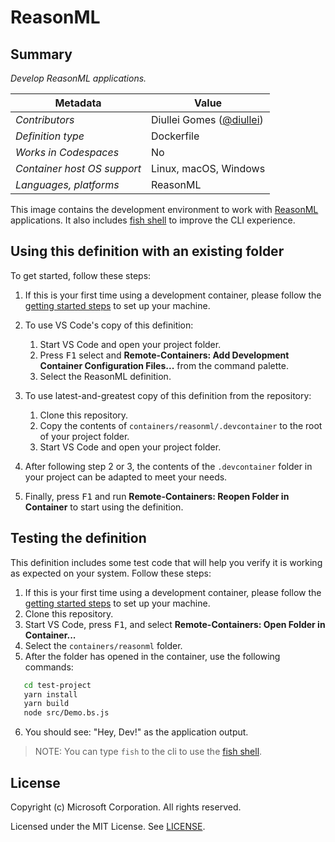 # ReasonML

## Summary

*Develop ReasonML applications.*

| Metadata | Value |
|----------|-------|
| *Contributors* | Diullei Gomes ([@diullei](https://github.com/diullei)) |
| *Definition type* | Dockerfile |
| *Works in Codespaces* | No |
| *Container host OS support* | Linux, macOS, Windows |
| *Languages, platforms* | ReasonML |

This image contains the development environment to work with [ReasonML](https://reasonml.github.io/) applications. It also includes [fish shell](https://fishshell.com/) to improve the CLI experience.

## Using this definition with an existing folder

To get started, follow these steps:

1. If this is your first time using a development container, please follow the [getting started steps](https://aka.ms/vscode-remote/containers/getting-started) to set up your machine.

2. To use VS Code's copy of this definition:
   1. Start VS Code and open your project folder.
   2. Press <kbd>F1</kbd> select and **Remote-Containers: Add Development Container Configuration Files...** from the command palette.
   3. Select the ReasonML definition.

3. To use latest-and-greatest copy of this definition from the repository:
   1. Clone this repository.
   2. Copy the contents of `containers/reasonml/.devcontainer` to the root of your project folder.
   3. Start VS Code and open your project folder.

4. After following step 2 or 3, the contents of the `.devcontainer` folder in your project can be adapted to meet your needs.

5. Finally, press <kbd>F1</kbd> and run **Remote-Containers: Reopen Folder in Container** to start using the definition.

## Testing the definition

This definition includes some test code that will help you verify it is working as expected on your system. Follow these steps:

1. If this is your first time using a development container, please follow the [getting started steps](https://aka.ms/vscode-remote/containers/getting-started) to set up your machine.
2. Clone this repository.
3. Start VS Code, press <kbd>F1</kbd>, and select **Remote-Containers: Open Folder in Container...**
4. Select the `containers/reasonml` folder.
5. After the folder has opened in the container, use the following commands:

```bash
   cd test-project
   yarn install
   yarn build
   node src/Demo.bs.js
```

6. You should see: "Hey, Dev!" as the application output.

> NOTE: You can type `fish` to the cli to use the [fish shell](https://fishshell.com/).

## License

Copyright (c) Microsoft Corporation. All rights reserved.

Licensed under the MIT License. See [LICENSE](https://github.com/Microsoft/vscode-dev-containers/blob/master/LICENSE).